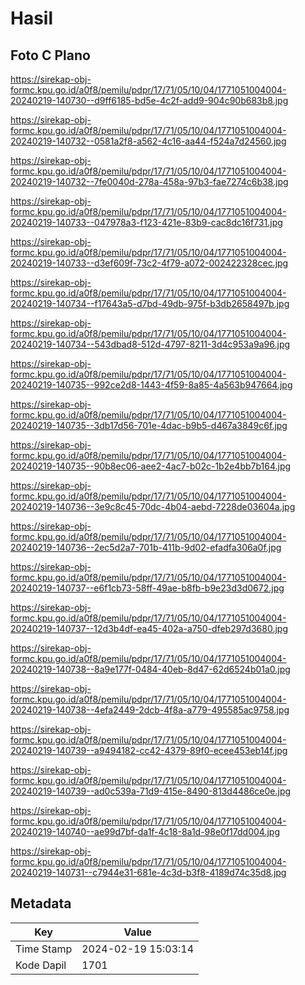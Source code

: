 # Hasil

## Foto C Plano

https://sirekap-obj-formc.kpu.go.id/a0f8/pemilu/pdpr/17/71/05/10/04/1771051004004-20240219-140730--d9ff6185-bd5e-4c2f-add9-904c90b683b8.jpg

https://sirekap-obj-formc.kpu.go.id/a0f8/pemilu/pdpr/17/71/05/10/04/1771051004004-20240219-140732--0581a2f8-a562-4c16-aa44-f524a7d24560.jpg

https://sirekap-obj-formc.kpu.go.id/a0f8/pemilu/pdpr/17/71/05/10/04/1771051004004-20240219-140732--7fe0040d-278a-458a-97b3-fae7274c6b38.jpg

https://sirekap-obj-formc.kpu.go.id/a0f8/pemilu/pdpr/17/71/05/10/04/1771051004004-20240219-140733--047978a3-f123-421e-83b9-cac8dc16f731.jpg

https://sirekap-obj-formc.kpu.go.id/a0f8/pemilu/pdpr/17/71/05/10/04/1771051004004-20240219-140733--d3ef609f-73c2-4f79-a072-002422328cec.jpg

https://sirekap-obj-formc.kpu.go.id/a0f8/pemilu/pdpr/17/71/05/10/04/1771051004004-20240219-140734--f17643a5-d7bd-49db-975f-b3db2658497b.jpg

https://sirekap-obj-formc.kpu.go.id/a0f8/pemilu/pdpr/17/71/05/10/04/1771051004004-20240219-140734--543dbad8-512d-4797-8211-3d4c953a9a96.jpg

https://sirekap-obj-formc.kpu.go.id/a0f8/pemilu/pdpr/17/71/05/10/04/1771051004004-20240219-140735--992ce2d8-1443-4f59-8a85-4a563b947664.jpg

https://sirekap-obj-formc.kpu.go.id/a0f8/pemilu/pdpr/17/71/05/10/04/1771051004004-20240219-140735--3db17d56-701e-4dac-b9b5-d467a3849c6f.jpg

https://sirekap-obj-formc.kpu.go.id/a0f8/pemilu/pdpr/17/71/05/10/04/1771051004004-20240219-140735--90b8ec06-aee2-4ac7-b02c-1b2e4bb7b164.jpg

https://sirekap-obj-formc.kpu.go.id/a0f8/pemilu/pdpr/17/71/05/10/04/1771051004004-20240219-140736--3e9c8c45-70dc-4b04-aebd-7228de03604a.jpg

https://sirekap-obj-formc.kpu.go.id/a0f8/pemilu/pdpr/17/71/05/10/04/1771051004004-20240219-140736--2ec5d2a7-701b-411b-9d02-efadfa306a0f.jpg

https://sirekap-obj-formc.kpu.go.id/a0f8/pemilu/pdpr/17/71/05/10/04/1771051004004-20240219-140737--e6f1cb73-58ff-49ae-b8fb-b9e23d3d0672.jpg

https://sirekap-obj-formc.kpu.go.id/a0f8/pemilu/pdpr/17/71/05/10/04/1771051004004-20240219-140737--12d3b4df-ea45-402a-a750-dfeb297d3680.jpg

https://sirekap-obj-formc.kpu.go.id/a0f8/pemilu/pdpr/17/71/05/10/04/1771051004004-20240219-140738--8a9e177f-0484-40eb-8d47-62d6524b01a0.jpg

https://sirekap-obj-formc.kpu.go.id/a0f8/pemilu/pdpr/17/71/05/10/04/1771051004004-20240219-140738--4efa2449-2dcb-4f8a-a779-495585ac9758.jpg

https://sirekap-obj-formc.kpu.go.id/a0f8/pemilu/pdpr/17/71/05/10/04/1771051004004-20240219-140739--a9494182-cc42-4379-89f0-ecee453eb14f.jpg

https://sirekap-obj-formc.kpu.go.id/a0f8/pemilu/pdpr/17/71/05/10/04/1771051004004-20240219-140739--ad0c539a-71d9-415e-8490-813d4486ce0e.jpg

https://sirekap-obj-formc.kpu.go.id/a0f8/pemilu/pdpr/17/71/05/10/04/1771051004004-20240219-140740--ae99d7bf-da1f-4c18-8a1d-98e0f17dd004.jpg

https://sirekap-obj-formc.kpu.go.id/a0f8/pemilu/pdpr/17/71/05/10/04/1771051004004-20240219-140731--c7944e31-681e-4c3d-b3f8-4189d74c35d8.jpg


## Metadata

| Key        | Value               |
| ---------- | ------------------- |
| Time Stamp | 2024-02-19 15:03:14 |
| Kode Dapil | 1701                |



